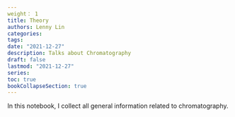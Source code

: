 ```yaml
---
weight： 1
title: Theory
authors: Lenny Lin
categories:
tags:
date: "2021-12-27"
description: Talks about Chromatography
draft: false
lastmod: "2021-12-27"
series:
toc: true
bookCollapseSection: true
---
```


In this notebook, I collect all general information related to chromatography.

<!--more-->




